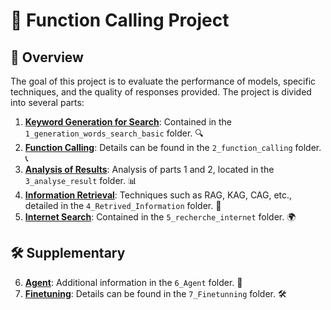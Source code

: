 # 🚀 Function Calling Project

## 🌟 Overview

The goal of this project is to evaluate the performance of models, specific techniques, and the quality of responses provided. The project is divided into several parts:

1. **[Keyword Generation for Search](1_generation_words_search_basic/1_generation_words_search_basic.md)**: Contained in the `1_generation_words_search_basic` folder. 🔍
2. **[Function Calling](2_function_calling/2_function_calling.md)**: Details can be found in the `2_function_calling` folder. 📞
3. **[Analysis of Results](3_analyse_result/3_analyse_result.md)**: Analysis of parts 1 and 2, located in the `3_analyse_result` folder. 📊
4. **[Information Retrieval](4_Retrived_Information/4_Retrived_Information.md)**: Techniques such as RAG, KAG, CAG, etc., detailed in the `4_Retrived_Information` folder. 🔄
5. **[Internet Search](5_recherche_internet/5_recherche_internet.md)**: Contained in the `5_recherche_internet` folder. 🌍

## 🛠️ Supplementary

6. **[Agent](6_Agent/6_Agent.md)**: Additional information in the `6_Agent` folder. 🤖
7. **[Finetuning](7_Finetunning/7_Finetunning.md)**: Details can be found in the `7_Finetunning` folder. 🛠️